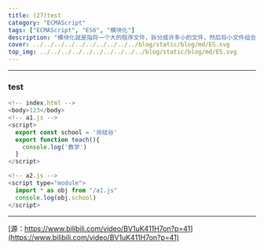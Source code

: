 ```yaml
---
title: (27)test
category: "ECMAScript"
tags: ["ECMAScript", "ES6", "模块化"]
description: "模块化就是指将一个大的程序文件，拆分成许多小的文件，然后将小文件组合起来。"
cover: ../../../../../../../../../../blog/static/blog/md/ES.svg
top_img: ../../../../../../../../../../blog/static/blog/md/ES.svg
---
```


***

### test


```js es6
<!-- index.html -->
<body>123</body>
<!-- a1.js -->
<script>
  export const school = '尚硅谷'
  export function teach(){
    console.log('教学')
  }
</script>

<!-- a2.js -->
<script type="module">
  import * as obj from "/a1.js"
  console.log(obj.school)
</script>
```


***

[源：https://www.bilibili.com/video/BV1uK411H7on?p=41](https://www.bilibili.com/video/BV1uK411H7on?p=41)